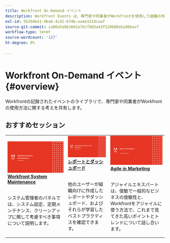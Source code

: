 ```yaml
---
title: Workfront On-Demand イベント
description: Workfront Events は、専門家や同業者がWorkfrontを使用して組織の作業を強化する方法に関する考えやアイデアを共有しているビデオライブラリです。
exl-id: 5b294be1-9ba6-4cd1-b74b-ea4e321dcaaf
source-git-commit: ca06e5a8b1602a7bcfb83a43f529680a5a96bacf
workflow-type: tm+mt
source-wordcount: '127'
ht-degree: 0%

---
```


# Workfront On-Demand イベント {#overview}

Workfrontの記録されたイベントのライブラリで、専門家や同業者がWorkfrontの使用方法に関する考えを共有します。

## おすすめセッション

<table>
  <tr>
   <td>
      <a href="user-groups/workfront-system-maintenance.md">
      <img alt="Workfront System Maintenance" src="assets/workfront-system-maintenance.png"/>
      </a>
      <div>
         <a href="user-groups/workfront-system-maintenance.md"><strong>Workfront System Maintenance</strong></a>
<!---         <br/><em>foo</em> -->
      </div>
      <p>
        <br/>
         システム管理者のパネルでは、システム設定、定期メンテナンス、クリーンアップに関して考慮すべき事項について説明します。
      </p>
    </td>
   <td>
      <a href="user-groups/reporting-and-dashboards.md">
      <img alt="レポートとダッシュボード" src="assets/reporting-and-dashboards.png"/>
      </a>
      <div>
         <a href="user-groups/reporting-and-dashboards.md"><strong>レポートとダッシュボード</strong></a>
<!---         <br/><em>foo</em> -->
      </div>
      <p>
        <br/>
         他のユーザーが組織向けに作成したレポートやダッシュボード、およびそれらが学習したベストプラクティスを確認できます。
      </p>
    </td>
   <td>
      <a href="user-groups/agile-in-marketing.md">
      <img alt="Agile in Marketing" src="assets/agile-in-marketing.png"/>
      </a>
      <div>
         <a href="user-groups/agile-in-marketing.md"><strong>Agile in Marketing</strong></a>
<!---         <br/><em>foo</em> -->
      </div>
      <p>
        <br/>
         アジャイルエキスパートは、俊敏で一般的なビジネスの俊敏性と、Workfrontをアジャイルに使う方法で、これまで見てきた高いポイントとトレンドについて話し合います。
      </p>
    </td>
  </tr>
</table>
